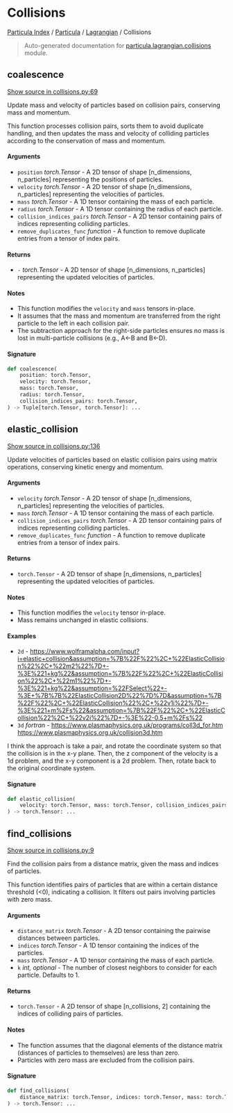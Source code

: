 # Collisions

[Particula Index](../../README.md#particula-index) / [Particula](../index.md#particula) / [Lagrangian](./index.md#lagrangian) / Collisions

> Auto-generated documentation for [particula.lagrangian.collisions](https://github.com/uncscode/particula/blob/main/particula/lagrangian/collisions.py) module.

## coalescence

[Show source in collisions.py:69](https://github.com/uncscode/particula/blob/main/particula/lagrangian/collisions.py#L69)

Update mass and velocity of particles based on collision pairs, conserving
mass and momentum.

This function processes collision pairs, sorts them to avoid duplicate
handling, and then updates the mass and velocity of colliding particles
according to the conservation of mass and momentum.

#### Arguments

- `position` *torch.Tensor* - A 2D tensor of shape [n_dimensions, n_particles]
    representing the positions of particles.
- `velocity` *torch.Tensor* - A 2D tensor of shape [n_dimensions, n_particles]
    representing the velocities of particles.
- `mass` *torch.Tensor* - A 1D tensor containing the mass of each particle.
- `radius` *torch.Tensor* - A 1D tensor containing the radius of each particle.
- `collision_indices_pairs` *torch.Tensor* - A 2D tensor containing pairs of
    indices representing colliding particles.
- `remove_duplicates_func` *function* - A function to remove duplicate entries
    from a tensor of index pairs.

#### Returns

- `-` *torch.Tensor* - A 2D tensor of shape [n_dimensions, n_particles]
    representing the updated velocities of particles.

#### Notes

- This function modifies the `velocity` and `mass` tensors in-place.
- It assumes that the mass and momentum are transferred from the right
    particle to the left in each collision pair.
- The subtraction approach for the right-side particles ensures no mass is
    lost in multi-particle collisions (e.g., A<-B and B<-D).

#### Signature

```python
def coalescence(
    position: torch.Tensor,
    velocity: torch.Tensor,
    mass: torch.Tensor,
    radius: torch.Tensor,
    collision_indices_pairs: torch.Tensor,
) -> Tuple[torch.Tensor, torch.Tensor]: ...
```



## elastic_collision

[Show source in collisions.py:136](https://github.com/uncscode/particula/blob/main/particula/lagrangian/collisions.py#L136)

Update velocities of particles based on elastic collision pairs using
matrix operations, conserving kinetic energy and momentum.

#### Arguments

- `velocity` *torch.Tensor* - A 2D tensor of shape [n_dimensions, n_particles]
    representing the velocities of particles.
- `mass` *torch.Tensor* - A 1D tensor containing the mass of each particle.
- `collision_indices_pairs` *torch.Tensor* - A 2D tensor containing pairs of
    indices representing colliding particles.
- `remove_duplicates_func` *function* - A function to remove duplicate entries
    from a tensor of index pairs.

#### Returns

- `torch.Tensor` - A 2D tensor of shape [n_dimensions, n_particles]
    representing the updated velocities of particles.

#### Notes

- This function modifies the `velocity` tensor in-place.
- Mass remains unchanged in elastic collisions.

#### Examples

- `2d` - https://www.wolframalpha.com/input?i=elastic+collision&assumption=%7B%22F%22%2C+%22ElasticCollision%22%2C+%22m2%22%7D+-%3E%221+kg%22&assumption=%7B%22F%22%2C+%22ElasticCollision%22%2C+%22m1%22%7D+-%3E%221+kg%22&assumption=%22FSelect%22+-%3E+%7B%7B%22ElasticCollision2D%22%7D%7D&assumption=%7B%22F%22%2C+%22ElasticCollision%22%2C+%22v1i%22%7D+-%3E%221+m%2Fs%22&assumption=%7B%22F%22%2C+%22ElasticCollision%22%2C+%22v2i%22%7D+-%3E%22-0.5+m%2Fs%22
- `3d` *fortran* - https://www.plasmaphysics.org.uk/programs/coll3d_for.htm
https://www.plasmaphysics.org.uk/collision3d.htm

I think the approach is take a pair, and rotate the coordinate system so
that the collision is in the x-y plane. Then, the z component of the
velocity is a 1d problem, and the x-y component is a 2d problem. Then,
rotate back to the original coordinate system.

#### Signature

```python
def elastic_collision(
    velocity: torch.Tensor, mass: torch.Tensor, collision_indices_pairs: torch.Tensor
) -> torch.Tensor: ...
```



## find_collisions

[Show source in collisions.py:9](https://github.com/uncscode/particula/blob/main/particula/lagrangian/collisions.py#L9)

Find the collision pairs from a distance matrix, given the mass and
indices of particles.

This function identifies pairs of particles that are within a certain
distance threshold (<0), indicating a collision.
It filters out pairs involving particles with zero mass.

#### Arguments

- `distance_matrix` *torch.Tensor* - A 2D tensor containing the pairwise
    distances between particles.
- `indices` *torch.Tensor* - A 1D tensor containing the indices of the
    particles.
- `mass` *torch.Tensor* - A 1D tensor containing the mass of each particle.
- `k` *int, optional* - The number of closest neighbors to consider for each
    particle. Defaults to 1.

#### Returns

- `torch.Tensor` - A 2D tensor of shape [n_collisions, 2] containing the
indices of colliding pairs of particles.

#### Notes

- The function assumes that the diagonal elements of the distance matrix
(distances of particles to themselves) are less than zero.
- Particles with zero mass are excluded from the collision pairs.

#### Signature

```python
def find_collisions(
    distance_matrix: torch.Tensor, indices: torch.Tensor, mass: torch.Tensor, k: int = 1
) -> torch.Tensor: ...
```
